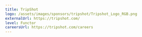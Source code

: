 ```yaml
---
title: TripShot
logo: /assets/images/sponsors/tripshot/Tripshot_Logo_RGB.png
externalUrl: https://tripshot.com/
level: Functor
careersUrl: https://tripshot.com/careers
---
```

